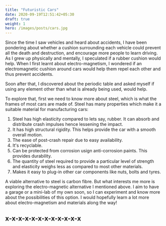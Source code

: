 ```yaml
---
title: "Futuristic Cars"
date: 2020-09-19T12:51:42+05:30
draft: true
weight: 1
hero: /images/posts/cars.jpg
---
```


Since the time I saw vehicles and heard about accidents, I have been pondering about whether a cushion surrounding each vehicle could prevent all the death and destruction, and encourage more people to learn driving. As I grew up physically and mentally, I speculated if a rubber cushion would help. When I first learnt about electro-magnetism, I wondered if an electromagnetic cushion around cars would help them repel each other and thus prevent accidents. 

Soon after that, I discovered about the periodic table and asked myself if using any element other than what is already being used, would help.

To explore that, first we need to know more about steel, which is what the frames of most cars are made of. Steel has many properties which make it a suitable material for manufacturing cars:
1. Steel has high elasticity compared to lets say, rubber. It can absorb and distribute crash impulses hence lessening the impact.
2. It has high structural rigidity. This helps provide the car with a smooth overall motion.
3. The ease of post-crash repair due to easy availability.
4. It's recyclable.
5. Can be protected from corrosion usign anti-corrosion paints. This provides durability.
6. The quantity of steel required to provide a particular level of strength and elasticity weighs less as compared to most other materials.
7. Makes it easy to plug-in other car components like nuts, bolts and tyres.

A viable alternative to steel is carbon fibre. But what interests me more is exploring the electro-magnetic alternative I mentioned above. I aim to have a garage or a mini-lab of my own soon, so I can experiment and know more about the possibilities of this option. I would hopefully learn a lot more about electro-magnetism and materials along the way!

x-x-x-x-x-x-x-x-x-x-x-x
- 